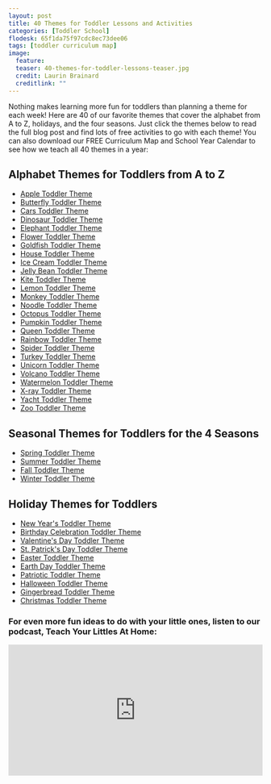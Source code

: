 ```yaml
---
layout: post
title: 40 Themes for Toddler Lessons and Activities
categories: [Toddler School]
flodesk: 65f1da75f97cdc8ec73dee06
tags: [toddler curriculum map]
image:
  feature: 
  teaser: 40-themes-for-toddler-lessons-teaser.jpg
  credit: Laurin Brainard
  creditlink: ""
---
```

Nothing makes learning more fun for toddlers than planning a theme for each week! Here are 40 of our favorite themes that cover the alphabet from A to Z, holidays, and the four seasons. Just click the themes below to read the full blog post and find lots of free activities to go with each theme! You can also download our FREE Curriculum Map and School Year Calendar to see how we teach all 40 themes in a year:
<div id="fd-form-65f1da75f97cdc8ec73dee06"></div>
<script>
  window.fd('form', {
    formId: '65f1da75f97cdc8ec73dee06',
    containerEl: '#fd-form-65f1da75f97cdc8ec73dee06'
  });
</script>

## Alphabet Themes for Toddlers from A to Z
- [Apple Toddler Theme](https://theprimarybrain.com/toddler%20school/2018/09/07/Toddler-School-Curriculum-Apple-Theme-Lesson-1/)
- [Butterfly Toddler Theme](https://theprimarybrain.com/toddler%20school/2020/03/04/Toddler-School-Curriculum-Butterly-Themed-Lessons/)
- [Cars Toddler Theme](https://theprimarybrain.com/toddler%20school/2020/03/17/Toddler-School-Curriculum-Car-Themed-Lessons/)
- [Dinosaur Toddler Theme](https://theprimarybrain.com/toddler%20school/2021/01/08/Toddler-School-Dinosaur-Activities/)
- [Elephant Toddler Theme](https://theprimarybrain.com/toddler%20school/2021/03/10/Elephant-Toddler-Activities/)
- [Flower Toddler Theme](https://theprimarybrain.com/toddler%20school/2021/03/23/Toddler-Flower-Activities/)
- [Goldfish Toddler Theme](https://theprimarybrain.com/toddler%20school/2022/04/15/Goldfish-Toddler-Activities/)
- [House Toddler Theme](https://theprimarybrain.com/toddler%20school/2022/01/24/House-Themed-Toddler-School-Activities/)
- [Ice Cream Toddler Theme](https://theprimarybrain.com/toddler%20school/2022/08/12/Ice-Cream-Toddler-Activities/)
- [Jelly Bean Toddler Theme](https://theprimarybrain.com/toddler%20school/2020/02/05/Toddler-School-Curriculum-Jelly-Bean-Themed-Unit/)
- [Kite Toddler Theme](https://theprimarybrain.com/toddler%20school/2023/02/20/Kite-Toddler-Activities/)
- [Lemon Toddler Theme](https://theprimarybrain.com/toddler%20school/2022/01/04/Lemon-Toddler-School-Activities/)
- [Monkey Toddler Theme](https://theprimarybrain.com/toddler%20school/2022/09/27/Monkey-Toddler-Activities/)
- [Noodle Toddler Theme](https://theprimarybrain.com/toddler%20school/2022/02/22/Noodle-Themed-Toddler-School/)
- [Octopus Toddler Theme](https://theprimarybrain.com/toddler%20school/2022/01/11/Octopus-Toddler-School-Activities/)
- [Pumpkin Toddler Theme](https://theprimarybrain.com/toddler%20school/2022/09/01/Pumpkin-Toddler-Activities/)
- [Queen Toddler Theme](https://theprimarybrain.com/toddler%20school/2022/10/05/Queen-Themed-Toddler-Activities/)
- [Rainbow Toddler Theme](https://theprimarybrain.com/toddler%20school/2018/10/14/Toddler-School-Curriculum-Rainbow-Theme/)
- [Spider Toddler Theme](https://theprimarybrain.com/toddler%20school/2022/09/20/Easily-Teach-the-Letter-S/)
- [Turkey Toddler Theme](https://theprimarybrain.com/toddler%20school/2022/11/05/Turkey-Activities-For-Toddlers/)
- [Unicorn Toddler Theme](https://theprimarybrain.com/toddler%20school/2022/02/02/Unicorn-Themed-Toddler-Activities/)
- [Volcano Toddler Theme](https://theprimarybrain.com/toddler%20school/2022/10/18/Volcano-Toddler-Activities/)
- [Watermelon Toddler Theme](https://theprimarybrain.com/toddler%20school/2021/05/11/Watermelon-Toddler-School-Activities/)
- [X-ray Toddler Theme](https://theprimarybrain.com/toddler%20school/2022/09/04/Simple-Activities-For-The-Letter-X/)
- [Yacht Toddler Theme](https://theprimarybrain.com/toddler%20school/2022/09/13/Yacht-Toddler-Activities/)
- [Zoo Toddler Theme](https://theprimarybrain.com/toddler%20school/2020/03/08/Toddler-School-Curriculum-Zoo-Themed-Lessons/)

## Seasonal Themes for Toddlers for the 4 Seasons 
- [Spring Toddler Theme](https://theprimarybrain.com/toddler%20school/2022/03/28/Spring-Toddler-Activities/)
- [Summer Toddler Theme](https://theprimarybrain.com/toddler%20school/2023/06/23/Summer-Activities-For-Toddlers/)
- [Fall Toddler Theme](https://theprimarybrain.com/toddler%20school/2024/02/10/Fall-Themed-Toddler-Activities/)
- [Winter Toddler Theme](https://theprimarybrain.com/toddler%20school/2022/01/19/Winter-Themed-Toddler-Activities/)

## Holiday Themes for Toddlers
- [New Year's Toddler Theme](https://theprimarybrain.com/toddler%20school/2023/12/19/New-Years-Toddler-Activities/)
- [Birthday Celebration Toddler Theme](https://theprimarybrain.com/toddler%20school/2024/01/04/Birthday-Celebration-Toddler-Activities/)
- [Valentine's Day Toddler Theme](https://theprimarybrain.com/toddler%20school/2023/02/12/Valentine-Toddler-Activites/)
- [St. Patrick's Day Toddler Theme](https://theprimarybrain.com/toddler%20school/2023/02/23/St-Patricks-Day-Toddler-Activities/)
- [Easter Toddler Theme](https://theprimarybrain.com/toddler%20school/2023/04/11/Easter-Toddler-School-Activities/)
- [Earth Day Toddler Theme](https://theprimarybrain.com/toddler%20school/2024/03/10/Earth-Day-Toddler-Activities/)
- [Patriotic Toddler Theme](https://theprimarybrain.com/toddler%20school/2022/11/08/Patriotic-Toddler-Activities/)
- [Halloween Toddler Theme](https://theprimarybrain.com/toddler%20school/2022/10/13/Halloween-Toddler-Activities/)
- [Gingerbread Toddler Theme](https://theprimarybrain.com/toddler%20school/2024/02/09/Gingerbread-Toddler-Activities/)
- [Christmas Toddler Theme](https://theprimarybrain.com/toddler%20school/2024/02/12/Christmas-Toddler-Activities/)

### For even more fun ideas to do with your little ones, listen to our podcast, Teach Your Littles At Home:
<iframe title="Teach Your Littles At Home | Homeschool Preschool Activities for Busy Moms of 2 to 5 Year Olds" allowtransparency="true" height="260" width="100%" style="border: none; min-width: min(100%, 430px);height:260px;" scrolling="no" data-name="pb-iframe-player" src="https://www.podbean.com/player-v2/?i=7vc25-f9f573-pbblog-playlist&share=1&download=0&rtl=0&fonts=Tahoma&skin=f6f6f6&font-color=000000&logo_link=episode_page&order=serial&limit=3&filter=publish_time&publish_start=2024-08-26&publish_end=2024-08-26&ss=4ee3133b0022d58ac35cf7bff0fd4f19&btn-skin=2baf9e&size=260" loading="lazy" allowfullscreen=""></iframe>
